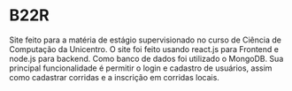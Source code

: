 # B22R

Site feito para a matéria de estágio supervisionado no curso de Ciência de Computação da Unicentro. O site foi feito usando react.js para Frontend e node.js para backend. Como banco de dados foi utilizado o MongoDB. Sua principal funcionalidade é permitir o login e cadastro de usuários, assim como cadastrar corridas e a inscrição em corridas locais.
